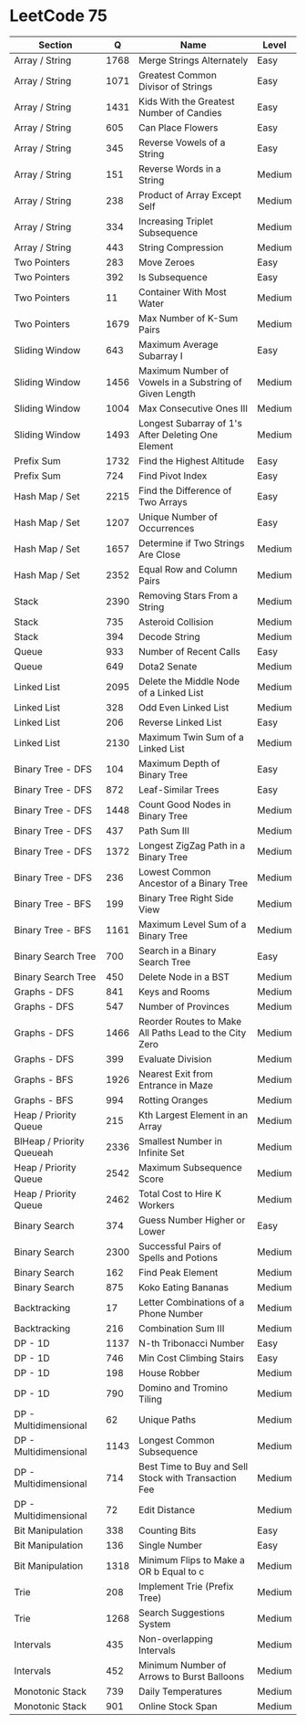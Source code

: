 # LeetCode 75

| Section | Q | Name | Level |
| --- | --- | --- | --- |
| Array / String | 1768 | Merge Strings Alternately | Easy |
| Array / String | 1071 | Greatest Common Divisor of Strings | Easy |
| Array / String | 1431 | Kids With the Greatest Number of Candies | Easy |
| Array / String | 605 | Can Place Flowers | Easy |
| Array / String | 345 | Reverse Vowels of a String | Easy |
| Array / String | 151 | Reverse Words in a String | Medium |
| Array / String | 238 | Product of Array Except Self | Medium |
| Array / String | 334 | Increasing Triplet Subsequence | Medium |
| Array / String | 443 | String Compression | Medium |
| Two Pointers | 283 | Move Zeroes | Easy |
| Two Pointers | 392 | Is Subsequence | Easy |
| Two Pointers | 11 | Container With Most Water | Medium |
| Two Pointers | 1679 | Max Number of K-Sum Pairs | Medium |
| Sliding Window | 643 | Maximum Average Subarray I | Easy |
| Sliding Window | 1456 | Maximum Number of Vowels in a Substring of Given Length | Medium |
| Sliding Window | 1004 | Max Consecutive Ones III | Medium |
| Sliding Window | 1493 | Longest Subarray of 1's After Deleting One Element | Medium |
| Prefix Sum | 1732 | Find the Highest Altitude | Easy |
| Prefix Sum | 724 | Find Pivot Index | Easy |
| Hash Map / Set | 2215 | Find the Difference of Two Arrays | Easy |
| Hash Map / Set | 1207 | Unique Number of Occurrences | Easy |
| Hash Map / Set | 1657 | Determine if Two Strings Are Close | Medium |
| Hash Map / Set | 2352 | Equal Row and Column Pairs | Medium |
| Stack | 2390 | Removing Stars From a String | Medium |
| Stack | 735 | Asteroid Collision | Medium |
| Stack | 394 | Decode String | Medium |
| Queue | 933 | Number of Recent Calls | Easy |
| Queue | 649 | Dota2 Senate | Medium |
| Linked List | 2095 | Delete the Middle Node of a Linked List | Medium |
| Linked List | 328 | Odd Even Linked List | Medium |
| Linked List | 206 | Reverse Linked List | Easy |
| Linked List | 2130 | Maximum Twin Sum of a Linked List | Medium |
| Binary Tree - DFS | 104 | Maximum Depth of Binary Tree | Easy |
| Binary Tree - DFS | 872 | Leaf-Similar Trees | Easy |
| Binary Tree - DFS | 1448 | Count Good Nodes in Binary Tree | Medium |
| Binary Tree - DFS | 437 | Path Sum III | Medium |
| Binary Tree - DFS | 1372 | Longest ZigZag Path in a Binary Tree | Medium |
| Binary Tree - DFS | 236 | Lowest Common Ancestor of a Binary Tree | Medium |
| Binary Tree - BFS | 199 | Binary Tree Right Side View | Medium |
| Binary Tree - BFS | 1161 | Maximum Level Sum of a Binary Tree | Medium |
| Binary Search Tree | 700 | Search in a Binary Search Tree | Easy |
| Binary Search Tree | 450 | Delete Node in a BST | Medium |
| Graphs - DFS | 841 | Keys and Rooms | Medium |
| Graphs - DFS | 547 | Number of Provinces | Medium |
| Graphs - DFS | 1466 | Reorder Routes to Make All Paths Lead to the City Zero | Medium |
| Graphs - DFS | 399 | Evaluate Division | Medium |
| Graphs - BFS | 1926 | Nearest Exit from Entrance in Maze | Medium |
| Graphs - BFS | 994 | Rotting Oranges | Medium |
| Heap / Priority Queue | 215 | Kth Largest Element in an Array | Medium |
| BlHeap / Priority Queueah | 2336 | Smallest Number in Infinite Set | Medium |
| Heap / Priority Queue | 2542 | Maximum Subsequence Score | Medium |
| Heap / Priority Queue | 2462 | Total Cost to Hire K Workers | Medium |
| Binary Search | 374 | Guess Number Higher or Lower | Easy |
| Binary Search | 2300 | Successful Pairs of Spells and Potions | Medium |
| Binary Search | 162 | Find Peak Element | Medium |
| Binary Search | 875 | Koko Eating Bananas | Medium |
| Backtracking | 17 | Letter Combinations of a Phone Number | Medium |
| Backtracking | 216 | Combination Sum III | Medium |
| DP - 1D | 1137 | N-th Tribonacci Number | Easy |
| DP - 1D | 746 | Min Cost Climbing Stairs | Easy |
| DP - 1D | 198 | House Robber | Medium |
| DP - 1D | 790 | Domino and Tromino Tiling | Medium |
| DP - Multidimensional | 62 | Unique Paths | Medium |
| DP - Multidimensional | 1143 | Longest Common Subsequence | Medium |
| DP - Multidimensional | 714 | Best Time to Buy and Sell Stock with Transaction Fee | Medium |
| DP - Multidimensional | 72 | Edit Distance | Medium |
| Bit Manipulation | 338 | Counting Bits | Easy |
| Bit Manipulation | 136 | Single Number | Easy |
| Bit Manipulation | 1318 | Minimum Flips to Make a OR b Equal to c | Medium |
| Trie | 208 | Implement Trie (Prefix Tree) | Medium |
| Trie | 1268 | Search Suggestions System | Medium |
| Intervals | 435 | Non-overlapping Intervals | Medium |
| Intervals | 452 | Minimum Number of Arrows to Burst Balloons | Medium |
| Monotonic Stack | 739 | Daily Temperatures | Medium |
| Monotonic Stack | 901 | Online Stock Span | Medium |
